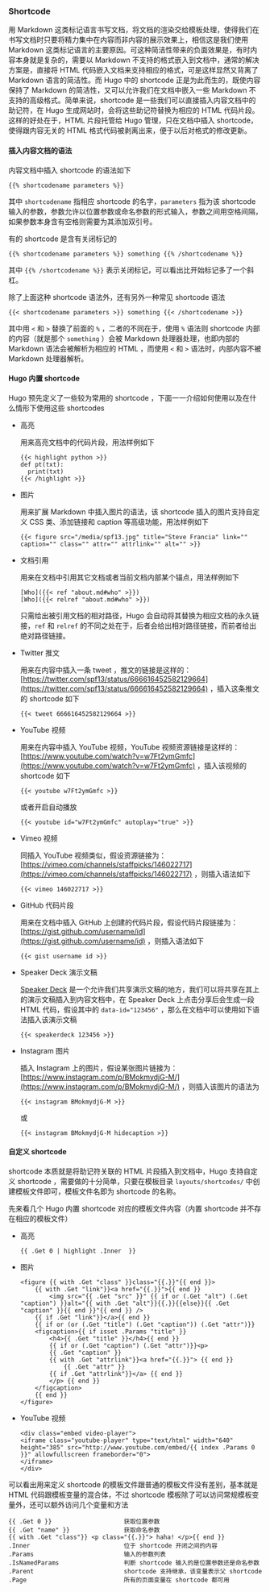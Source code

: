 ### Shortcode

用 Markdown 这类标记语言书写文档，将文档的渲染交给模板处理，使得我们在书写文档时只要将精力集中在内容而非内容的展示效果上，相信这是我们使用 Markdown 这类标记语言的主要原因。可这种简洁性带来的负面效果是，有时内容本身就是复杂的，需要以 Markdown 不支持的格式嵌入到文档中，通常的解决方案是，直接将 HTML 代码嵌入文档来支持相应的格式，可是这样显然又背离了 Markdown 语言的简洁性。而 Hugo 中的 shortcode 正是为此而生的，既使内容保持了 Markdown 的简洁性，又可以允许我们在文档中嵌入一些 Markdown 不支持的高级格式。简单来说，shortcode 是一些我们可以直接插入内容文档中的助记符，在 Hugo 生成网站时，会将这些助记符替换为相应的 HTML 代码片段。这样的好处在于，HTML 片段托管给 Hugo 管理，只在文档中插入 shortcode，使得跟内容无关的 HTML 格式代码被剥离出来，便于以后对格式的修改更新。

#### 插入内容文档的语法

内容文档中插入 shortcode 的语法如下

```
{{% shortcodename parameters %}}
```

其中 `shortcodename` 指相应 shortcode 的名字，`parameters` 指为该 shortcode 输入的参数，参数允许以位置参数或命名参数的形式输入，参数之间用空格间隔，如果参数本身含有空格则需要为其添加双引号。

有的 shortcode 是含有关闭标记的

```
{{% shortcodename parameters %}} something {{% /shortcodename %}}
```

其中 `{{% /shortcodename %}}` 表示关闭标记，可以看出比开始标记多了一个斜杠。

除了上面这种 shortcode 语法外，还有另外一种常见 shortcode 语法

```
{{< shortcodename parameters >}} something {{< /shortcodename >}}
```

其中用 `<` 和 `>` 替换了前面的 `%` ，二者的不同在于，使用 `%` 语法则 shortcode 内部的内容（就是那个 `something` ）会被 Markdown 处理器处理，也即内部的 Markdown 语法会被解析为相应的 HTML ，而使用 `<` 和 `>` 语法时，内部内容不被 Markdown 处理器解析。

#### Hugo 内置 shortcode

Hugo 预先定义了一些较为常用的 shortcode ，下面一一介绍如何使用以及在什么情形下使用这些 shortcodes

- 高亮

  用来高亮文档中的代码片段，用法样例如下

  ```
  {{< highlight python >}}
  def pt(txt):
  	print(txt)
  {{< /highlight >}}
  ```

- 图片

  用来扩展 Markdown 中插入图片的语法，该 shortcode 插入的图片支持自定义 CSS 类、添加链接和 caption 等高级功能，用法样例如下

  ```
  {{< figure src="/media/spf13.jpg" title="Steve Francia" link="" caption="" class="" attr="" attrlink="" alt="" >}}
  ```

- 文档引用

  用来在文档中引用其它文档或者当前文档内部某个锚点，用法样例如下

  ```
  [Who]({{< ref "about.md#who" >}})
  [Who]({{< relref "about.md#who" >}})
  ```

  只需给出被引用文档的相对路径，Hugo 会自动将其替换为相应文档的永久链接，`ref` 和 `relref` 的不同之处在于，后者会给出相对路径链接，而前者给出绝对路径链接。

- Twitter 推文

  用来在内容中插入一条 tweet ，推文的链接是这样的： [https://twitter.com/spf13/status/666616452582129664](https://twitter.com/spf13/status/666616452582129664) ，插入这条推文的 shortcode 如下

  ```
  {{< tweet 666616452582129664 >}}
  ```

- YouTube 视频

  用来在内容中插入 YouTube 视频，YouTube 视频资源链接是这样的： [https://www.youtube.com/watch?v=w7Ft2ymGmfc](https://www.youtube.com/watch?v=w7Ft2ymGmfc) ，插入该视频的 shortcode 如下

  ```
  {{< youtube w7Ft2ymGmfc >}}
  ```

  或者开启自动播放

  ```
  {{< youtube id="w7Ft2ymGmfc" autoplay="true" >}}
  ```

- Vimeo 视频

  同插入 YouTube 视频类似，假设资源链接为：[https://vimeo.com/channels/staffpicks/146022717](https://vimeo.com/channels/staffpicks/146022717) ，则插入语法如下

  ```
  {{< vimeo 146022717 >}}
  ```

- GitHub 代码片段

  用来在文档中插入 GitHub 上创建的代码片段，假设代码片段链接为：[https://gist.github.com/username/id](https://gist.github.com/username/id) ，则插入语法如下

  ```
  {{< gist username id >}}
  ```

- Speaker Deck 演示文稿

  [Speaker Deck](https://speakerdeck.com/) 是一个允许我们共享演示文稿的地方，我们可以将共享在其上的演示文稿插入到内容文档中，在 Speaker Deck 上点击分享后会生成一段 HTML 代码，假设其中的 `data-id="123456"` ，那么在文档中可以使用如下语法插入该演示文稿

  ```
  {{< speakerdeck 123456 >}}
  ```

- Instagram 图片

  插入 Instagram 上的图片，假设某张图片链接为：[https://www.instagram.com/p/BMokmydjG-M/](https://www.instagram.com/p/BMokmydjG-M/) ，则插入该图片的语法为

  ```
  {{< instagram BMokmydjG-M >}}
  ```

  或

  ```
  {{< instagram BMokmydjG-M hidecaption >}}
  ```

#### 自定义 shortcode

shortcode 本质就是将助记符关联的 HTML 片段插入到文档中，Hugo 支持自定义 shortcode ，需要做的十分简单，只要在模板目录 `layouts/shortcodes/` 中创建模板文件即可，模板文件名即为 shortcode 的名称。

先来看几个 Hugo 内置 shortcode 对应的模板文件内容（内置 shortcode 并不存在相应的模板文件）

- 高亮

  ```
  {{ .Get 0 | highlight .Inner  }}
  ```

- 图片

  ```
  <figure {{ with .Get "class" }}class="{{.}}"{{ end }}>
      {{ with .Get "link"}}<a href="{{.}}">{{ end }}
          <img src="{{ .Get "src" }}" {{ if or (.Get "alt") (.Get "caption") }}alt="{{ with .Get "alt"}}{{.}}{{else}}{{ .Get "caption" }}{{ end }}"{{ end }} />
      {{ if .Get "link"}}</a>{{ end }}
      {{ if or (or (.Get "title") (.Get "caption")) (.Get "attr")}}
      <figcaption>{{ if isset .Params "title" }}
          <h4>{{ .Get "title" }}</h4>{{ end }}
          {{ if or (.Get "caption") (.Get "attr")}}<p>
          {{ .Get "caption" }}
          {{ with .Get "attrlink"}}<a href="{{.}}"> {{ end }}
              {{ .Get "attr" }}
          {{ if .Get "attrlink"}}</a> {{ end }}
          </p> {{ end }}
      </figcaption>
      {{ end }}
  </figure>
  ```

- YouTube 视频

  ```
  <div class="embed video-player">
  <iframe class="youtube-player" type="text/html" width="640" height="385" src="http://www.youtube.com/embed/{{ index .Params 0 }}" allowfullscreen frameborder="0">
  </iframe>
  </div>
  ```

可以看出用来定义 shortcode 的模板文件跟普通的模板文件没有差别，基本就是 HTML 代码跟模板变量的混合体，不过 shortcode 模板除了可以访问常规模板变量外，还可以额外访问几个变量和方法

```
{{ .Get 0 }}					获取位置参数
{{ .Get "name" }}				获取命名参数
{{ with .Get "class"}} <p class="{{.}}"> haha! </p>{{ end }}
.Inner							位于 shortcode 开闭之间的内容
.Params							输入的参数列表
.IsNamedParams					判断 shortcode 输入的是位置参数还是命名参数
.Parent							shortcode 支持继承，该变量表示父 shortcode
.Page							所有的页面变量在 shortcode 都可用
```